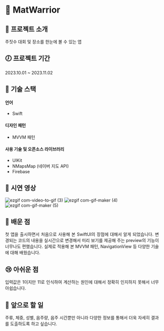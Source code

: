 # 🥋 MatWarrior

## 👐 프로젝트 소개
<p align="justify">
  주짓수 대회 및 장소를 한눈에 볼 수 있는 앱
</p>

## 🕖 프로젝트 기간
<p align="justify">
  2023.10.01 ~ 2023.11.02
</p>


## 🚀 기술 스택

#### 언어
* Swift
#### 디자인 패턴
* MVVM 패턴
#### 사용 기술 및 오픈소스 라이브러리
* UIKit
* NMapsMap (네이버 지도 API)
* Firebase


## 🚀 시연 영상
![ezgif com-video-to-gif (3)](https://github.com/Sang-Mini/MatWarrior/assets/105893642/846450a9-a411-456c-b672-ba05e7e10414)
![ezgif com-gif-maker (4)](https://github.com/Sang-Mini/MatWarrior/assets/105893642/89645cbe-8d45-49f7-b2c1-1efc533bf6aa)
![ezgif com-gif-maker (5)](https://github.com/Sang-Mini/MatWarrior/assets/105893642/ef7ff581-7cc1-450d-81fe-c4044bb8bd54)


## 🤩 배운 점
<p align="justify">
  첫 앱을 출시하면서 처음으로 사용해 본 SwiftUI의 장점에 대해서 알게 되었습니다. 변경되는 코드의 내용을 실시간으로 변경해서 미리 보기를 제공해 주는 preview의 기능이 너무나도 편했습니다.
  실제로 적용해 본 MVVM 패턴, NavigationView 등 다양한 기술에 대해 배웠습니다.
</p>

## 😢 아쉬운 점
<p align="justify">
  입력값은 1이지만 11로 인식하여 계산하는 원인에 대해서 정확히 인지하지 못해서 너무 아쉽습니다.
</p>

## 🫡 앞으로 할 일
<p align="justify">
  주류, 체중, 성별, 음주량, 음주 시간뿐만 아니라 다양한 정보를 통해서 더욱 자세히 결과를 도출하도록 하고 싶습니다.
</p>
